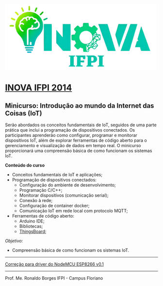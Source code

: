 
![logo inova IFPI](logo.png)

# **[INOVA IFPI 2014](https://www.inovaifpi.com/)**
## Minicurso: Introdução ao mundo da Internet das Coisas (IoT) 

Serão abordados os conceitos fundamentais de IoT, seguidos de uma parte prática que inclui a programação de dispositivos conectados. Os participantes aprenderão como configurar, programar e monitorar dispositivos IoT, além de explorar ferramentas de código aberto para o gerenciamento e visualização de dados em tempo real. O minicurso proporcionará uma compreensão básica de como funcionam os sistemas IoT.

**Conteúdo do curso**
 - Conceitos fundamentais de IoT e aplicações;
 - Programação de dispositivos conectados:
      - Configuração do ambiente de desenvolvimento;
      - Programação C/C++;
      - Monitorar dispositivos (comunicação serial);
      - Conexão à rede;
      - Configuração de container docker;
      - Comunicação IoT em rede local com protocolo MQTT;
 - Ferramentas de código aberto:
      - Arduino IDE;
      - Bibliotecas;
      - [ThingsBoard](https://thingsboard.io/);

*Objetivo:*
 - Compreensão básica de como funcionam os sistemas IoT.

---
[Correção para driver do NodeMCU ESP8266 v0.1](https://github.com/SHWotever/FakeCH340DriverFixer)




---
Prof. Me. Ronaldo Borges
IFPI - Campus Floriano